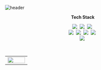 
<!--
**byungjoo0806/byungjoo0806** is a ✨ _special_ ✨ repository because its `README.md` (this file) appears on your GitHub profile.

Here are some ideas to get you started:

- 🔭 I’m currently working on ...
- 🌱 I’m currently learning ...
- 👯 I’m looking to collaborate on ...
- 🤔 I’m looking for help with ...
- 💬 Ask me about ...
- 📫 How to reach me: ...
- 😄 Pronouns: ...
- ⚡ Fun fact: ...
-->


![header](https://capsule-render.vercel.app/api?type=waving&color=auto&height=150&section=header&fontSize=30&animation=twinkling&text=Welcome%20to%20BJ%20Park)
<br />

<p align="center"><b>Tech Stack</b></p>
<p align="center">
  <img src="https://img.shields.io/badge/HTML-E34F26?style=flat-square&logo=HTML5&logoColor=white"/></a>&nbsp
  <img src="https://img.shields.io/badge/CSS-1572B6?style=flat-square&logo=css3&logoColor=white"/></a>&nbsp
  <img src="https://img.shields.io/badge/Git-F05032?style=flat-square&logo=Git&logoColor=white"/></a>&nbsp
  <br />
  <img src="https://img.shields.io/badge/Javascript-ffb13b?style=flat-square&logo=javascript&logoColor=white"/></a>&nbsp
  <img src="https://img.shields.io/badge/Typescript-3178c6?style=flat-square&logo=Typescript&logoColor=white"/></a>&nbsp
  <img src="https://img.shields.io/badge/React-61dafb?style=flat-square&logo=React&logoColor=white"/></a>&nbsp
  <img src="https://img.shields.io/badge/Node.js-339933?style=flat-square&logo=Node.js&logoColor=white"/></a>&nbsp
  <br />
  <img src="https://img.shields.io/badge/Solidity-363636?style=flat-square&logo=Solidity&logoColor=white"/></a>&nbsp
</p>
<br />

<p align="center">
  <table>
    <tr>
      <td align="center" width="50%">
        <img src="https://github-readme-stats.vercel.app/api/top-langs/?username=byungjoo0806&hide=jupyter%20notebook&layout=compact&hide_border=true" align="center" style="width: 100%" />
      </td>
    </tr>
  </table>
</p>

<!--
<div align=center>
  <a href="https://hits.seeyoufarm.com">
    <img src="https://hits.seeyoufarm.com/api/count/incr/badge.svg?url=https%3A%2F%2Fgithub.com%2Fbyungjoo0806&count_bg=%2332399C&title_bg=%23BEA2A2&icon=&icon_color=%23E7E7E7&title=hits&edge_flat=false"/>
  </a>
</div>
-->
<br />

